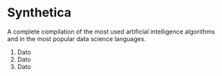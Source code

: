 # Synthetica
A complete compilation of the most used artificial intelligence algorithms and in the most popular data science languages.
1. Dato
2. Dato
3. Dato
